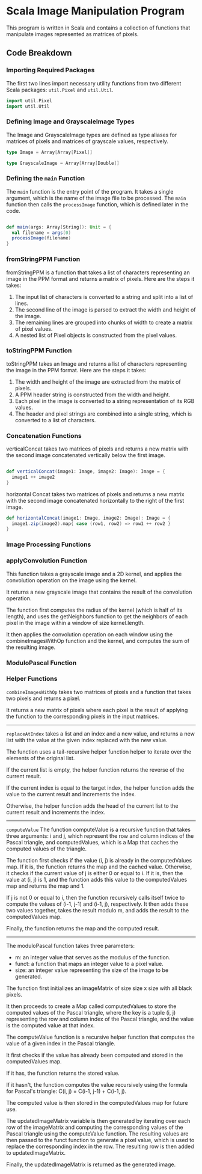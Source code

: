 # Scala Image Manipulation Program

This program is written in Scala and contains a collection of functions that manipulate images represented as matrices of pixels.

## Code Breakdown

### Importing Required Packages

The first two lines import necessary utility functions from two different Scala packages: `util.Pixel` and `util.Util`.

```scala
import util.Pixel
import util.Util
```

### Defining Image and GrayscaleImage Types


The Image and GrayscaleImage types are defined as type aliases for matrices of pixels and matrices of grayscale values, respectively.

```scala
type Image = Array[Array[Pixel]]

type GrayscaleImage = Array[Array[Double]]
```

### Defining the `main` Function

The `main` function is the entry point of the program. It takes a single argument, which is the name of the image file to be processed. The `main` function then calls the `processImage` function, which is defined later in the code.

```scala

def main(args: Array[String]): Unit = {
  val filename = args(0)
  processImage(filename)
}
```

### fromStringPPM Function
fromStringPPM is a function that takes a list of characters representing an image in the PPM format and returns a matrix of pixels. Here are the steps it takes:

1. The input list of characters is converted to a string and split into a list of lines.
2. The second line of the image is parsed to extract the width and height of the image.
3. The remaining lines are grouped into chunks of width to create a matrix of pixel values.
4. A nested list of Pixel objects is constructed from the pixel values.

### toStringPPM Function
toStringPPM takes an Image and returns a list of characters representing the image in the PPM format. Here are the steps it takes:

1. The width and height of the image are extracted from the matrix of pixels.
2. A PPM header string is constructed from the width and height.
3. Each pixel in the image is converted to a string representation of its RGB values.
4. The header and pixel strings are combined into a single string, which is converted to a list of characters.


### Concatenation Functions
verticalConcat takes two matrices of pixels and returns a new matrix with the second image concatenated vertically below the first image.

```scala

def verticalConcat(image1: Image, image2: Image): Image = {
  image1 ++ image2
}

```

horizontal Concat takes two matrices of pixels and returns a new matrix with the second image concatenated horizontally to the right of the first image. 
```scala
def horizontalConcat(image1: Image, image2: Image): Image = {
  image1.zip(image2).map{ case (row1, row2) => row1 ++ row2 }
}
```

### Image Processing Functions

### applyConvolution Function
This function takes a grayscale image and a 2D kernel, and applies 
the convolution operation on the image using the kernel. 

It returns a new grayscale image that contains the result of the convolution operation.

The function first computes the radius of the kernel (which is half of its length),
and uses the getNeighbors function to get the neighbors of each pixel in the image
within a window of size kernel.length. 

It then applies the convolution operation on each window using the combineImagesWithOp function and the kernel, and computes the sum of the resulting image.


### ModuloPascal Function

### Helper Functions

`combineImagesWithOp` takes two matrices of pixels and a function that takes two pixels and returns a pixel. 

It returns a new matrix of pixels where each pixel is the result of applying the function 
to the corresponding pixels in the input matrices.

--------------------------------------------------------------------

`replaceAtIndex` takes a list and an index and a new value, 
and returns a new list with the value at the given index replaced with the new value.

The function uses a tail-recursive helper function helper to iterate over the elements of the original list.

If the current list is empty, the helper function returns the reverse of the current result. 

If the current index is equal to the target index, the helper function adds the value to the current result and increments the index. 

Otherwise, the helper function adds the head of the current list to the current result and increments the index.

--------------------------------------------------------------------

`computeValue` The function computeValue is a recursive function that takes three arguments: i and j, 
which represent the row and column indices of the Pascal triangle, and computedValues,
which is a Map that caches the computed values of the triangle.

The function first checks if the value (i, j) is already in the computedValues map. 
If it is, the function returns the map and the cached value. 
Otherwise, it checks if the current value of j is either 0 or equal to i.
If it is, then the value at (i, j) is 1, and the function adds this value to the computedValues map and returns the map and 1.

If j is not 0 or equal to i, then the function recursively calls itself twice
to compute the values of (i-1, j-1) and (i-1, j), respectively. 
It then adds these two values together, takes the result modulo m, and adds the result to the computedValues map. 

Finally, the function returns the map and the computed result.

--------------------------------------------------------------------

The moduloPascal function takes three parameters:

- m: an integer value that serves as the modulus of the function.
- funct: a function that maps an integer value to a pixel value.
- size: an integer value representing the size of the image to be generated.

The function first initializes an imageMatrix of size size x size with all black pixels. 

It then proceeds to create a Map called computedValues to store the computed values of the Pascal triangle, where the key is a tuple (i, j)
representing the row and column index of the Pascal triangle, and the value is the computed value at that index.

The computeValue function is a recursive helper function that computes the value of a given index in the Pascal triangle. 

It first checks if the value has already been computed and stored in the computedValues map. 

If it has, the function returns the stored value. 

If it hasn't, the function computes the value recursively using the formula for Pascal's triangle: C(i, j) = C(i-1, j-1) + C(i-1, j).

The computed value is then stored in the computedValues map for future use.

The updatedImageMatrix variable is then generated by iterating over each row of the imageMatrix and computing the corresponding values of the Pascal triangle using the computeValue function. The resulting values are then passed to the funct function to generate a pixel value, which is used to replace the corresponding index in the row. The resulting row is then added to updatedImageMatrix.

Finally, the updatedImageMatrix is returned as the generated image.













